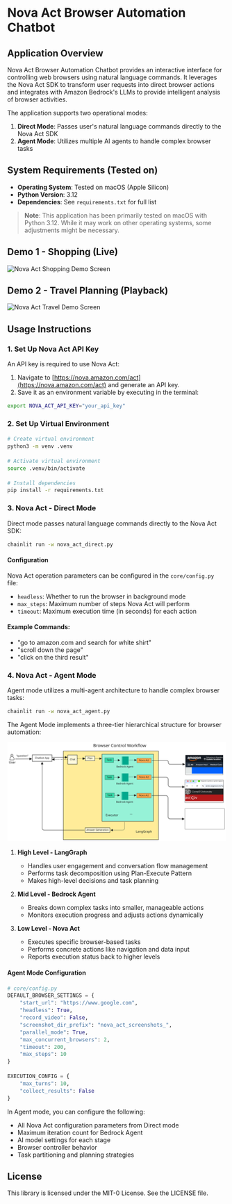 # Nova Act Browser Automation Chatbot

## Application Overview

Nova Act Browser Automation Chatbot provides an interactive interface for controlling web browsers using natural language commands. It leverages the Nova Act SDK to transform user requests into direct browser actions and integrates with Amazon Bedrock's LLMs to provide intelligent analysis of browser activities.

The application supports two operational modes:

1. **Direct Mode**: Passes user's natural language commands directly to the Nova Act SDK
2. **Agent Mode**: Utilizes multiple AI agents to handle complex browser tasks

## System Requirements (Tested on)

- **Operating System**: Tested on macOS (Apple Silicon)
- **Python Version**: 3.12
- **Dependencies**: See `requirements.txt` for full list

> **Note**: This application has been primarily tested on macOS with Python 3.12. While it may work on other operating systems, some adjustments might be necessary.

## Demo 1 - Shopping (Live)

![Nova Act Shopping Demo Screen](images/nova-act-shopping.gif)

## Demo 2 - Travel Planning (Playback)

![Nova Act Travel Demo Screen](images/nova-act-travel.gif)

## Usage Instructions

### 1. Set Up Nova Act API Key

An API key is required to use Nova Act:

1. Navigate to [https://nova.amazon.com/act](https://nova.amazon.com/act) and generate an API key.
2. Save it as an environment variable by executing in the terminal:

```bash
export NOVA_ACT_API_KEY="your_api_key"
```

### 2. Set Up Virtual Environment

```bash
# Create virtual environment
python3 -m venv .venv

# Activate virtual environment
source .venv/bin/activate

# Install dependencies
pip install -r requirements.txt
```

### 3. Nova Act - Direct Mode

Direct mode passes natural language commands directly to the Nova Act SDK:

```bash
chainlit run -w nova_act_direct.py
```

#### Configuration

Nova Act operation parameters can be configured in the `core/config.py` file:

- `headless`: Whether to run the browser in background mode
- `max_steps`: Maximum number of steps Nova Act will perform
- `timeout`: Maximum execution time (in seconds) for each action


#### Example Commands:

- "go to amazon.com and search for white shirt"
- "scroll down the page"
- "click on the third result"


### 4. Nova Act - Agent Mode

Agent mode utilizes a multi-agent architecture to handle complex browser tasks:

```bash
chainlit run -w nova_act_agent.py
```

The Agent Mode implements a three-tier hierarchical structure for browser automation:

![Agent Architecture](images/agent_architecture.svg)

1. **High Level - LangGraph**
   - Handles user engagement and conversation flow management
   - Performs task decomposition using Plan-Execute Pattern
   - Makes high-level decisions and task planning

2. **Mid Level - Bedrock Agent**
   - Breaks down complex tasks into smaller, manageable actions
   - Monitors execution progress and adjusts actions dynamically

3. **Low Level - Nova Act**
   - Executes specific browser-based tasks
   - Performs concrete actions like navigation and data input
   - Reports execution status back to higher levels

#### Agent Mode Configuration

```python
# core/config.py
DEFAULT_BROWSER_SETTINGS = {
    "start_url": "https://www.google.com",
    "headless": True,
    "record_video": False,
    "screenshot_dir_prefix": "nova_act_screenshots_",
    "parallel_mode": True,  
    "max_concurrent_browsers": 2,  
    "timeout": 200,  
    "max_steps": 10  
}

EXECUTION_CONFIG = {
    "max_turns": 10,
    "collect_results": False
}
```
In Agent mode, you can configure the following:

- All Nova Act configuration parameters from Direct mode
- Maximum iteration count for Bedrock Agent
- AI model settings for each stage
- Browser controller behavior
- Task partitioning and planning strategies

## License

This library is licensed under the MIT-0 License. See the LICENSE file.
